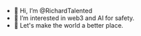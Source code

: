 - 👋 Hi, I’m @RichardTalented
- 👀 I’m interested in web3 and AI for safety. 
- 💞️ Let's make the world a better place.
